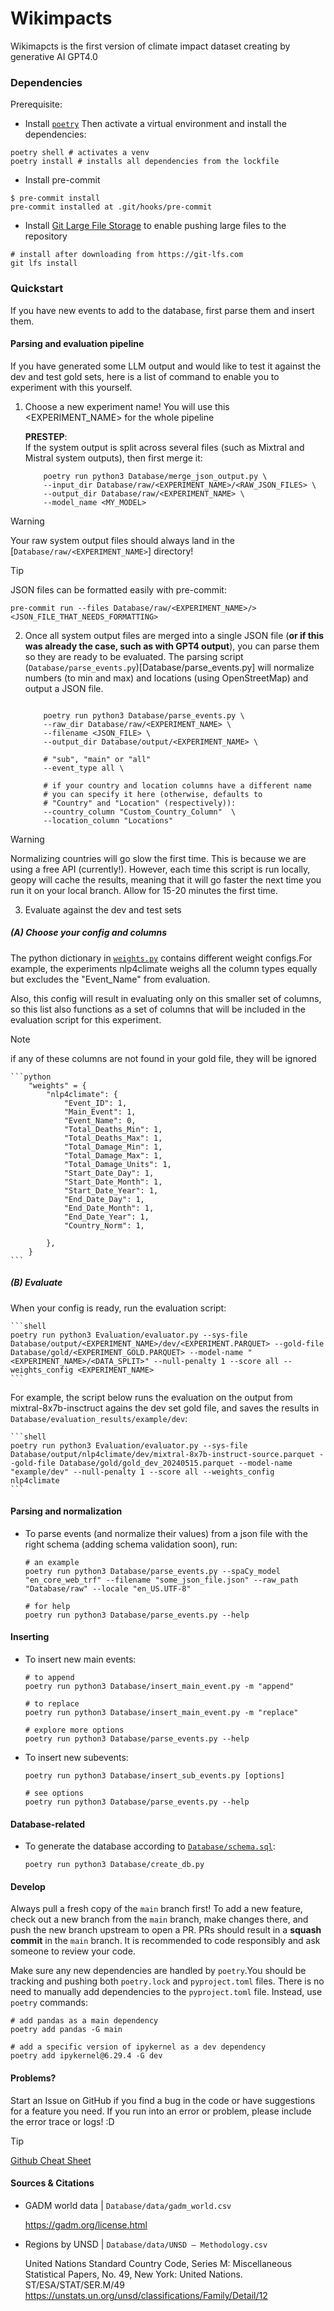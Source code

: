 # Wikimpacts
Wikimapcts is the first version of climate impact dataset creating by generative AI GPT4.0


### Dependencies
Prerequisite:
- Install [`poetry`](https://python-poetry.org/docs/#installation)
Then activate a virtual environment and install the dependencies:

```shell
poetry shell # activates a venv
poetry install # installs all dependencies from the lockfile
```

- Install pre-commit

```shell
$ pre-commit install
pre-commit installed at .git/hooks/pre-commit
```

- Install [Git Large File Storage](https://git-lfs.com/) to enable pushing large files to the repository

```
# install after downloading from https://git-lfs.com
git lfs install
```

### Quickstart

If you have new events to add to the database, first parse them and insert them.

#### Parsing and evaluation pipeline

If you have generated some LLM output and would like to test it against the dev and test gold sets, here is a list of command to enable you to experiment with this yourself.

1. Choose a new experiment name! You will use this <EXPERIMENT_NAME> for the whole pipeline

    **PRESTEP**:  
    If the system output is split across several files (such as Mixtral and Mistral system outputs), then first merge it:

    ```shell
        poetry run python3 Database/merge_json_output.py \
        --input_dir Database/raw/<EXPERIMENT_NAME>/<RAW_JSON_FILES> \
        --output_dir Database/raw/<EXPERIMENT_NAME> \
        --model_name <MY_MODEL>
    ```


> [!WARNING]  
> Your raw system output files should always land in the [`Database/raw/<EXPERIMENT_NAME>`] directory!

> [!TIP]
>  JSON files can be formatted easily with pre-commit:
> 
> ```shell
> pre-commit run --files Database/raw/<EXPERIMENT_NAME>/> <JSON_FILE_THAT_NEEDS_FORMATTING>
> ```

2. Once all system output files are merged into a single JSON file (**or if this was already the case, such as with GPT4 output**), you can parse them so they are ready to be evaluated. 
    The parsing script (`Database/parse_events.py`)[Database/parse_events.py] will normalize numbers (to min and max) and locations (using OpenStreetMap) and output a JSON file. 

    ```shell

        poetry run python3 Database/parse_events.py \
        --raw_dir Database/raw/<EXPERIMENT_NAME> \
        --filename <JSON_FILE> \
        --output_dir Database/output/<EXPERIMENT_NAME> \

        # "sub", "main" or "all"
        --event_type all \

        # if your country and location columns have a different name
        # you can specify it here (otherwise, defaults to 
        # "Country" and "Location" (respectively)):
        --country_column "Custom_Country_Column"  \
        --location_column "Locations" 
    ```

> [!WARNING]
> Normalizing countries will go slow the first time. This is because we are using a free API (currently!). However, each time this script is run locally, geopy will cache the results, meaning that it will go faster the next time you run it on your local branch. Allow for 15-20 minutes the first time. 


3. Evaluate against the dev and test sets 

##### (A) Choose your config and columns
The python dictionary in <a href="Evaluation/weights.py"><code>weights.py</code></a> contains different weight configs.For example, the experiments nlp4climate weighs all the column types equally but excludes the "Event_Name" from evaluation.
    
Also, this config will result in evaluating only on this smaller set of columns, so this list also functions as a set of columns that will be included in the evaluation script for this experiment.

> [!NOTE]
> if any of these columns are not found in your gold file, they will be ignored

    ```python
        "weights" = {
            "nlp4climate": {
                "Event_ID": 1,
                "Main_Event": 1,
                "Event_Name": 0,
                "Total_Deaths_Min": 1,
                "Total_Deaths_Max": 1,
                "Total_Damage_Min": 1,
                "Total_Damage_Max": 1,
                "Total_Damage_Units": 1,
                "Start_Date_Day": 1,
                "Start_Date_Month": 1,
                "Start_Date_Year": 1,
                "End_Date_Day": 1,
                "End_Date_Month": 1,
                "End_Date_Year": 1,
                "Country_Norm": 1,
                
            },
        }
    ```
 

##### (B) Evaluate
 When your config is ready, run the evaluation script:

    ```shell
    poetry run python3 Evaluation/evaluator.py --sys-file  Database/output/<EXPERIMENT_NAME>/dev/<EXPERIMENT.PARQUET> --gold-file Database/gold/<EXPERIMENT_GOLD.PARQUET> --model-name "<EXPERIMENT_NAME>/<DATA_SPLIT>" --null-penalty 1 --score all --weights_config <EXPERIMENT_NAME>
    ```
    
For example, the script below runs the evaluation on the output from mixtral-8x7b-insctruct agains the dev set gold file, and saves the results in `Database/evaluation_results/example/dev`:

    ```shell
    poetry run python3 Evaluation/evaluator.py --sys-file  Database/output/nlp4climate/dev/mixtral-8x7b-instruct-source.parquet --gold-file Database/gold/gold_dev_20240515.parquet --model-name "example/dev" --null-penalty 1 --score all --weights_config nlp4climate
    ```

#### Parsing and normalization

- To parse events (and normalize their values) from a json file with the right schema (adding schema validation soon), run:

    ```shell
    # an example
    poetry run python3 Database/parse_events.py --spaCy_model "en_core_web_trf" --filename "some_json_file.json" --raw_path "Database/raw" --locale "en_US.UTF-8"

    # for help
    poetry run python3 Database/parse_events.py --help
    ```

#### Inserting
- To insert new main events:

    ```shell
    # to append
    poetry run python3 Database/insert_main_event.py -m "append"

    # to replace
    poetry run python3 Database/insert_main_event.py -m "replace"

    # explore more options
    poetry run python3 Database/parse_events.py --help
    ```

- To insert new subevents:

    ```shell
    poetry run python3 Database/insert_sub_events.py [options]

    # see options
    poetry run python3 Database/parse_events.py --help
    ```

#### Database-related
- To generate the database according to [`Database/schema.sql`](Database/schema.sql):

    ```shell
    poetry run python3 Database/create_db.py
    ```


#### Develop

Always pull a fresh copy of the `main` branch first! To add a new feature, check out a new branch from the `main` branch, make changes there, and push the new branch upstream to open a PR. PRs should result in a **squash commit** in the `main` branch. It is recommended to code responsibly and ask someone to review your code. 

Make sure any new dependencies are handled by `poetry`.You should be tracking and pushing both `poetry.lock` and `pyproject.toml` files. 
There is no need to manually add dependencies to the `pyproject.toml` file. Instead, use `poetry` commands:

```shell
# add pandas as a main dependency
poetry add pandas -G main 

# add a specific version of ipykernel as a dev dependency
poetry add ipykernel@6.29.4 -G dev
```

#### Problems?

Start an Issue on GitHub if you find a bug in the code or have suggestions for a feature you need. 
If you run into an error or problem, please include the error trace or logs! :D 

> [!TIP]
> [Github Cheat Sheet](https://education.github.com/git-cheat-sheet-education.pdf)

#### Sources & Citations
- GADM world data | `Database/data/gadm_world.csv`

    https://gadm.org/license.html

- Regions by UNSD | `Database/data/UNSD — Methodology.csv`

    United Nations Standard Country Code, Series M: Miscellaneous Statistical Papers, No. 49, New York: United Nations. ST/ESA/STAT/SER.M/49
    https://unstats.un.org/unsd/classifications/Family/Detail/12
